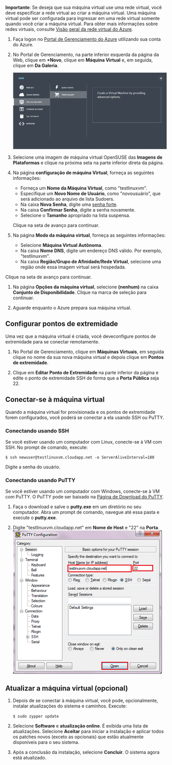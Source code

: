 <properties writer="kathydav" editor="tysonn" manager="jeffreyg" />

**Importante**: Se deseja que sua máquina virtual use uma rede virtual, você deve especificar a rede virtual ao criar a máquina virtual. Uma máquina virtual pode ser configurada para ingressar em uma rede virtual somente quando você criar a máquina virtual. Para obter mais informações sobre redes virtuais, consulte [Visão geral da rede virtual do Azure][Visão geral da rede virtual do Azure].

1.  Faça logon no [Portal de Gerenciamento do Azure][Portal de Gerenciamento do Azure] utilizando sua conta do Azure.

2.  No Portal de Gerenciamento, na parte inferior esquerda da página da Web, clique em **+Novo**, clique em **Máquina Virtual** e, em seguida, clique em **Da Galeria**.

    ![Criar uma Nova Máquina Virtual][Criar uma Nova Máquina Virtual]

3.  Selecione uma imagem de máquina virtual OpenSUSE das **Imagens de Plataformas** e clique na próxima seta na parte inferior direta da página.

4.  Na página **configuração de máquina Virtual**, forneça as seguintes informações:

    -   Forneça um **Nome da Máquina Virtual**, como "testlinuxvm".
    -   Especifique um **Novo Nome de Usuário**, como "novousuário", que será adicionado ao arquivo de lista Sudoers.
    -   Na caixa **Nova Senha**, digite uma [senha forte][senha forte].
    -   Na caixa **Confirmar Senha**, digite a senha novamente.
    -   Selecione o **Tamanho** apropriado na lista suspensa.

    Clique na seta de avanço para continuar.

5.  Na página **Modo da máquina virtual**, forneça as seguintes informações:

    -   Selecione **Máquina Virtual Autônoma**.
    -   Na caixa **Nome DNS**, digite um endereço DNS válido. Por exemplo, "testlinuxvm".
    -   Na caixa **Região/Grupo de Afinidade/Rede Virtual**, selecione uma região onde essa imagem virtual será hospedada.

Clique na seta de avanço para continuar.

1.  Na página **Opções da máquina virtual**, selecione **(nenhum)** na caixa **Conjunto de Disponibilidade**. Clique na marca de seleção para continuar.

2.  Aguarde enquanto o Azure prepara sua máquina virtual.

## Configurar pontos de extremidade

Uma vez que a máquina virtual é criada, você deveconfigure pontos de extremidade para se conectar remotamente.

1.  No Portal de Gerenciamento, clique em **Máquinas Virtuais**, em seguida clique no nome da sua nova máquina virtual e depois clique em **Pontos de extremidade**.

2.  Clique em **Editar Ponto de Extremidade** na parte inferior da página e edite o ponto de extremidade SSH de forma que a **Porta Pública** seja 22.

## Conectar-se à máquina virtual

Quando a máquina virtual for provisionada e os pontos de extremidade forem configurados, você poderá se conectar a ela usando SSH ou PuTTY.

### Conectando usando SSH

Se você estiver usando um computador com Linux, conecte-se à VM com SSH. No prompt de comando, execute:

    $ ssh newuser@testlinuxvm.cloudapp.net -o ServerAliveInterval=180

Digite a senha do usuário.

### Conectando usando PuTTY

Se você estiver usando um computador com Windows, conecte-se à VM com PuTTY. O PuTTY pode ser baixado na [Página de Download do PuTTY][Página de Download do PuTTY].

1.  Faça o download e salve o **putty.exe** em um diretório no seu computador. Abra um prompt de comando, navegue até essa pasta e execute o **putty.exe**.

2.  Digite "testlinuxvm.cloudapp.net" em **Nome de Host** e "22" na **Porta**.
    ![Tela do PuTTY][Tela do PuTTY]

## Atualizar a máquina virtual (opcional)

1.  Depois de se conectar à máquina virtual, você pode, opcionalmente, instalar atualizações do sistema e caminhos. Execute:

    `$ sudo zypper update`

2.  Selecione **Software** e **atualização online**. É exibida uma lista de atualizações. Selecione **Aceitar** para iniciar a instalação e aplicar todos os patches novos (exceto as opcionais) que estão atualmente disponíveis para o seu sistema.

3.  Após a conclusão da instalação, selecione **Concluir**. O sistema agora está atualizado.

  [Visão geral da rede virtual do Azure]: http://go.microsoft.com/fwlink/p/?LinkID=294063
  [Portal de Gerenciamento do Azure]: http://manage.windowsazure.com
  [Criar uma Nova Máquina Virtual]: ./media/create-and-configure-opensuse-vm-in-portal/CreateVM.png
  [senha forte]: http://msdn.microsoft.com/pt-br/library/ms161962.aspx
  [Página de Download do PuTTY]: http://www.puttyssh.org/download.html
  [Tela do PuTTY]: ./media/create-and-configure-opensuse-vm-in-portal/putty.png
